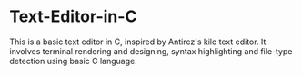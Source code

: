 # Text-Editor-in-C
This is a basic text editor in C, inspired by Antirez's kilo text editor. It involves terminal rendering and designing, syntax highlighting and file-type detection using basic C language.
